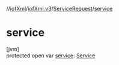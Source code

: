 //[iofXml](../../../index.md)/[iofXml.v3](../index.md)/[ServiceRequest](index.md)/[service](service.md)

# service

[jvm]\
protected open var [service](service.md): [Service](../-service/index.md)
